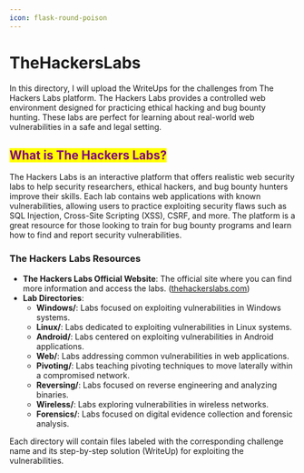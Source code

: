 ```yaml
---
icon: flask-round-poison
---
```


# TheHackersLabs

In this directory, I will upload the WriteUps for the challenges from The Hackers Labs platform. The Hackers Labs provides a controlled web environment designed for practicing ethical hacking and bug bounty hunting. These labs are perfect for learning about real-world web vulnerabilities in a safe and legal setting.

## <mark style="color:purple;">**What is The Hackers Labs?**</mark>

The Hackers Labs is an interactive platform that offers realistic web security labs to help security researchers, ethical hackers, and bug bounty hunters improve their skills. Each lab contains web applications with known vulnerabilities, allowing users to practice exploiting security flaws such as SQL Injection, Cross-Site Scripting (XSS), CSRF, and more. The platform is a great resource for those looking to train for bug bounty programs and learn how to find and report security vulnerabilities.

### **The Hackers Labs Resources**

* **The Hackers Labs Official Website**: The official site where you can find more information and access the labs. ([thehackerslabs.com](https://thehackerslabs.com/?utm_source=chatgpt.com))
* **Lab Directories**:
  * **Windows/**: Labs focused on exploiting vulnerabilities in Windows systems.
  * **Linux/**: Labs dedicated to exploiting vulnerabilities in Linux systems.
  * **Android/**: Labs centered on exploiting vulnerabilities in Android applications.
  * **Web/**: Labs addressing common vulnerabilities in web applications.
  * **Pivoting/**: Labs teaching pivoting techniques to move laterally within a compromised network.
  * **Reversing/**: Labs focused on reverse engineering and analyzing binaries.
  * **Wireless/**: Labs exploring vulnerabilities in wireless networks.
  * **Forensics/**: Labs focused on digital evidence collection and forensic analysis.

Each directory will contain files labeled with the corresponding challenge name and its step-by-step solution (WriteUp) for exploiting the vulnerabilities.
